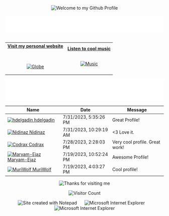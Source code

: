 <!-- "Hero" Header -->
<div align="center">
  <img src="https://github.com/BrunnerLivio/brunnerlivio/blob/master/images/welcome.png?raw=true" style="max-width: 100%;" alt="Welcome to my Github Profile" />
  <br />
  <br />
  <img height="50" alt="My Name is Livio and I like Node.js" src="images/personal_note.svg" />
  <br />
  <br />

</div>

<!-- Social -->
<table width="100%" align="center">
<tr>
<td align="center">
<a href="https://brunnerliv.io">
<strong>Visit my personal website </strong>
<br />
<br />
<br />

<p>

<img alt="Globe" height="80" src="images/globe.gif">
</a>
</p>

</td>


<td align="center">
<a href="https://www.youtube.com/watch?v=3YxaaGgTQYM&ab_channel=EvanescenceVEVO">
<strong>Listen to cool music</strong>
<br />
<br />


<p>
<img height="100" alt="Music" src="images/music.gif"> 
</a>
</p>

</td>
</tr>
</table>

<div align="center">
<a href="https://github.com/BrunnerLivio/brunnerlivio/issues/62#issuecomment-new"><img src="images/guestbook.svg"></a> 
</div>

<!-- Guestbook -->
| Name | Date | Message |
|---|---|---|
| <a href="https://github.com/hdelgadin"><img width="24" src="https://avatars.githubusercontent.com/u/18224035?s=24&v=4" alt="hdelgadin" /> hdelgadin</a> |7/31/2023, 5:35:26 PM|Great Profile!|
| <a href="https://github.com/Nidinaz"><img width="24" src="https://avatars.githubusercontent.com/u/20345552?s=24&u=b86b71ba179b2533c532fb9ff74db86e29425dbe&v=4" alt="Nidinaz" /> Nidinaz</a> |7/31/2023, 10:29:19 AM|<3 Love it.|
| <a href="https://github.com/Codrax"><img width="24" src="https://avatars.githubusercontent.com/u/68193064?s=24&u=c43ecf346a7996f60a1df3d80c771ba8ed040e87&v=4" alt="Codrax" /> Codrax</a> |7/28/2023, 2:28:03 PM|Very cool profile. Great work!|
| <a href="https://github.com/Maryam-Ejaz"><img width="24" src="https://avatars.githubusercontent.com/u/81904965?s=24&u=c89fe09070fdef69bce84eb6d072a7453e7516c8&v=4" alt="Maryam-Ejaz" /> Maryam-Ejaz</a> |7/19/2023, 10:52:24 PM|Awesome Profile!|
| <a href="https://github.com/MuriWolf"><img width="24" src="https://avatars.githubusercontent.com/u/83728277?s=24&u=5e3caa75ed6ce90a286e220425fb7637ff9d9335&v=4" alt="MuriWolf" /> MuriWolf</a> |7/19/2023, 4:03:27 PM|Cool profile!|
<!-- /Guestbook -->

<!-- Footer -->

<div align="center">

<img height="120" alt="Thanks for visiting me" width="100%" src="https://raw.githubusercontent.com/BrunnerLivio/brunnerlivio/master/images/marquee.svg" />
<br />

![Visitor Count](https://profile-counter.glitch.me/brunnerlivio/count.svg)


<img src="https://raw.githubusercontent.com/BrunnerLivio/brunnerlivio/master/images/notepad.gif" alt="Site created with Notepad" height="30" />
<!-- "margin-right: whatever;" -->
<span>&nbsp;&nbsp;&nbsp;&nbsp;</span>  
<img src="https://raw.githubusercontent.com/BrunnerLivio/brunnerlivio/master/images/ie_logo.gif" alt="Microsoft Internet Explorer" />
<span>&nbsp;&nbsp;&nbsp;&nbsp;</span>  
<img src="https://raw.githubusercontent.com/BrunnerLivio/brunnerlivio/master/images/noframes.gif" alt="Microsoft Internet Explorer" />

</div>
